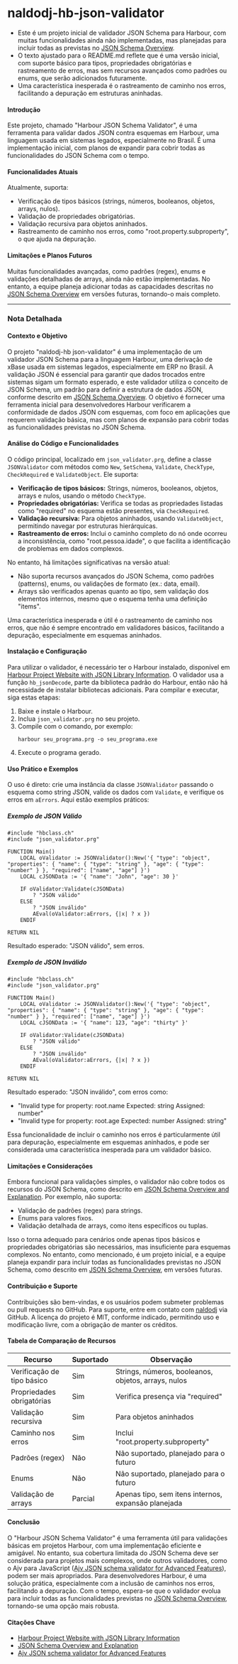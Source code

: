 # naldodj-hb-json-validator

- Este é um projeto inicial de validador JSON Schema para Harbour, com muitas funcionalidades ainda não implementadas, mas planejadas para incluir todas as previstas no [JSON Schema Overview](https://json-schema.org/overview/what-is-jsonschema).
- O texto ajustado para o README.md reflete que é uma versão inicial, com suporte básico para tipos, propriedades obrigatórias e rastreamento de erros, mas sem recursos avançados como padrões ou enums, que serão adicionados futuramente.
- Uma característica inesperada é o rastreamento de caminho nos erros, facilitando a depuração em estruturas aninhadas.

#### Introdução
Este projeto, chamado "Harbour JSON Schema Validator", é uma ferramenta para validar dados JSON contra esquemas em Harbour, uma linguagem usada em sistemas legados, especialmente no Brasil. É uma implementação inicial, com planos de expandir para cobrir todas as funcionalidades do JSON Schema com o tempo.

#### Funcionalidades Atuais
Atualmente, suporta:
- Verificação de tipos básicos (strings, números, booleanos, objetos, arrays, nulos).
- Validação de propriedades obrigatórias.
- Validação recursiva para objetos aninhados.
- Rastreamento de caminho nos erros, como "root.property.subproperty", o que ajuda na depuração.

#### Limitações e Planos Futuros
Muitas funcionalidades avançadas, como padrões (regex), enums e validações detalhadas de arrays, ainda não estão implementadas. No entanto, a equipe planeja adicionar todas as capacidades descritas no [JSON Schema Overview](https://json-schema.org/overview/what-is-jsonschema) em versões futuras, tornando-o mais completo.

---

### Nota Detalhada

#### Contexto e Objetivo
O projeto "naldodj-hb json-validator" é uma implementação de um validador JSON Schema para a linguagem Harbour, uma derivação de xBase usada em sistemas legados, especialmente em ERP no Brasil. A validação JSON é essencial para garantir que dados trocados entre sistemas sigam um formato esperado, e este validador utiliza o conceito de JSON Schema, um padrão para definir a estrutura de dados JSON, conforme descrito em [JSON Schema Overview](https://json-schema.org/overview/what-is-jsonschema). O objetivo é fornecer uma ferramenta inicial para desenvolvedores Harbour verificarem a conformidade de dados JSON com esquemas, com foco em aplicações que requerem validação básica, mas com planos de expansão para cobrir todas as funcionalidades previstas no JSON Schema.

#### Análise do Código e Funcionalidades
O código principal, localizado em `json_validator.prg`, define a classe `JSONValidator` com métodos como `New`, `SetSchema`, `Validate`, `CheckType`, `CheckRequired` e `ValidateObject`. Ele suporta:

- **Verificação de tipos básicos:** Strings, números, booleanos, objetos, arrays e nulos, usando o método `CheckType`.
- **Propriedades obrigatórias:** Verifica se todas as propriedades listadas como "required" no esquema estão presentes, via `CheckRequired`.
- **Validação recursiva:** Para objetos aninhados, usando `ValidateObject`, permitindo navegar por estruturas hierárquicas.
- **Rastreamento de erros:** Inclui o caminho completo do nó onde ocorreu a inconsistência, como "root.pessoa.idade", o que facilita a identificação de problemas em dados complexos.

No entanto, há limitações significativas na versão atual:
- Não suporta recursos avançados do JSON Schema, como padrões (patterns), enums, ou validações de formato (ex.: data, email).
- Arrays são verificados apenas quanto ao tipo, sem validação dos elementos internos, mesmo que o esquema tenha uma definição "items".

Uma característica inesperada e útil é o rastreamento de caminho nos erros, que não é sempre encontrado em validadores básicos, facilitando a depuração, especialmente em esquemas aninhados.

#### Instalação e Configuração
Para utilizar o validador, é necessário ter o Harbour instalado, disponível em [Harbour Project Website with JSON Library Information](https://harbour.github.io/). O validador usa a função `hb_jsonDecode`, parte da biblioteca padrão do Harbour, então não há necessidade de instalar bibliotecas adicionais. Para compilar e executar, siga estas etapas:

1. Baixe e instale o Harbour.
2. Inclua `json_validator.prg` no seu projeto.
3. Compile com o comando, por exemplo:  
   ```
   harbour seu_programa.prg -o seu_programa.exe
   ```
4. Execute o programa gerado.

#### Uso Prático e Exemplos
O uso é direto: crie uma instância da classe `JSONValidator` passando o esquema como string JSON, valide os dados com `Validate`, e verifique os erros em `aErrors`. Aqui estão exemplos práticos:

##### Exemplo de JSON Válido
```harbour
#include "hbclass.ch"
#include "json_validator.prg"

FUNCTION Main()
    LOCAL oValidator := JSONValidator():New('{ "type": "object", "properties": { "name": { "type": "string" }, "age": { "type": "number" } }, "required": ["name", "age"] }')
    LOCAL cJSONData := '{ "name": "John", "age": 30 }'

    IF oValidator:Validate(cJSONData)
        ? "JSON válido"
    ELSE
        ? "JSON inválido"
        AEval(oValidator:aErrors, {|x| ? x })
    ENDIF

RETURN NIL
```
Resultado esperado: "JSON válido", sem erros.

##### Exemplo de JSON Inválido
```harbour
#include "hbclass.ch"
#include "json_validator.prg"

FUNCTION Main()
    LOCAL oValidator := JSONValidator():New('{ "type": "object", "properties": { "name": { "type": "string" }, "age": { "type": "number" } }, "required": ["name", "age"] }')
    LOCAL cJSONData := '{ "name": 123, "age": "thirty" }'

    IF oValidator:Validate(cJSONData)
        ? "JSON válido"
    ELSE
        ? "JSON inválido"
        AEval(oValidator:aErrors, {|x| ? x })
    ENDIF

RETURN NIL
```
Resultado esperado: "JSON inválido", com erros como:
- "Invalid type for property: root.name Expected: string Assigned: number"
- "Invalid type for property: root.age Expected: number Assigned: string"

Essa funcionalidade de incluir o caminho nos erros é particularmente útil para depuração, especialmente em esquemas aninhados, e pode ser considerada uma característica inesperada para um validador básico.

#### Limitações e Considerações
Embora funcional para validações simples, o validador não cobre todos os recursos do JSON Schema, como descrito em [JSON Schema Overview and Explanation](https://json-schema.org/overview/what-is-jsonschema). Por exemplo, não suporta:
- Validação de padrões (regex) para strings.
- Enums para valores fixos.
- Validação detalhada de arrays, como itens específicos ou tuplas.

Isso o torna adequado para cenários onde apenas tipos básicos e propriedades obrigatórias são necessários, mas insuficiente para esquemas complexos. No entanto, como mencionado, é um projeto inicial, e a equipe planeja expandir para incluir todas as funcionalidades previstas no JSON Schema, como descrito em [JSON Schema Overview](https://json-schema.org/overview/what-is-jsonschema), em versões futuras.

#### Contribuição e Suporte
Contribuições são bem-vindas, e os usuários podem submeter problemas ou pull requests no GitHub. Para suporte, entre em contato com [naldodj](https://github.com/naldodj) via GitHub. A licença do projeto é MIT, conforme indicado, permitindo uso e modificação livre, com a obrigação de manter os créditos.

#### Tabela de Comparação de Recursos

| **Recurso**                  | **Suportado** | **Observação**                              |
|------------------------------|---------------|---------------------------------------------|
| Verificação de tipo básico   | Sim           | Strings, números, booleanos, objetos, arrays, nulos |
| Propriedades obrigatórias    | Sim           | Verifica presença via "required"            |
| Validação recursiva          | Sim           | Para objetos aninhados                      |
| Caminho nos erros            | Sim           | Inclui "root.property.subproperty"          |
| Padrões (regex)              | Não           | Não suportado, planejado para o futuro      |
| Enums                        | Não           | Não suportado, planejado para o futuro      |
| Validação de arrays          | Parcial       | Apenas tipo, sem itens internos, expansão planejada |

#### Conclusão
O "Harbour JSON Schema Validator" é uma ferramenta útil para validações básicas em projetos Harbour, com uma implementação eficiente e amigável. No entanto, sua cobertura limitada do JSON Schema deve ser considerada para projetos mais complexos, onde outros validadores, como o Ajv para JavaScript ([Ajv JSON schema validator for Advanced Features](https://ajv.js.org/)), podem ser mais apropriados. Para desenvolvedores Harbour, é uma solução prática, especialmente com a inclusão de caminhos nos erros, facilitando a depuração. Com o tempo, espera-se que o validador evolua para incluir todas as funcionalidades previstas no [JSON Schema Overview](https://json-schema.org/overview/what-is-jsonschema), tornando-se uma opção mais robusta.

#### Citações Chave
- [Harbour Project Website with JSON Library Information](https://harbour.github.io/)
- [JSON Schema Overview and Explanation](https://json-schema.org/overview/what-is-jsonschema)
- [Ajv JSON schema validator for Advanced Features](https://ajv.js.org/)
